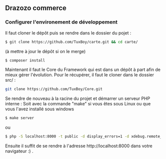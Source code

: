 ## Drazozo commerce

### Configurer l'environement de développement

Il faut cloner le dépôt puis se rendre dans le dossier du pojet :

```bash
$ git clone https://github.com/TuxBoy/carte.git && cd carte/
```

(à mettre à jour le dépôt si on le merge)

```bash
$ composer install
```

Maintenant il faut le Core du Framework qui est dans un dépôt à part afin de mieux gérer l'évolution.
Pour le récupérer, il faut le cloner dans le dossier src/ :

```bash
git clone https://github.com/TuxBoy/Core.git
```

Se rendre de nouveau à la racine du projet et démarrer un serveur PHP interne :
Soit avec la commande "make" si vous êtes sous Linux ou que vous l'avez installé sous windows

```bash
$ make server
```
ou

```bash
$ php -S localhost:8000 -t public -d display_errors=1 -d xdebug.remote_enable=1 -d xdebug.remote_autostart=1
```

Ensuite il suffit de se rendre à l'adresse http://localhost:8000 dans votre navigateur :) .
